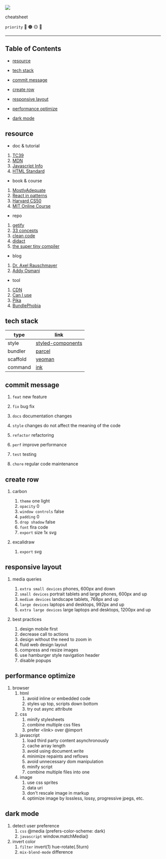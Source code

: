 ![](assets/favicon.ico)

cheatsheet

`priority` 🔴 🟠 🟡 🔵

---

## Table of Contents

- [resource](#resource)

- [tech stack](#tech-stack)

- [commit message](#commit-message)

- [create row](#create-row)

- [responsive layout](#responsive-layout)

- [performance optimize](#performance-optimize)

- [dark mode](#dark-mode)

## resource

- doc & tutorial

1. [TC39](https://tc39.es/)
1. [MDN](https://developer.mozilla.org/en-US/)
1. [Javascript Info](https://javascript.info/)
1. [HTML Standard](https://html.spec.whatwg.org/multipage/)

- book & course

1. [MostlyAdequate](https://mostly-adequate.gitbooks.io/mostly-adequate-guide/content/)
1. [React in patterns](https://krasimir.gitbooks.io/react-in-patterns/content/)
1. [Harvard CS50](https://online-learning.harvard.edu/course/cs50s-web-programming-python-and-javascript?delta=0)
1. [MIT Online Course](https://ocw.mit.edu/courses/electrical-engineering-and-computer-science/6-006-introduction-to-algorithms-fall-2011/)

- repo

1. [getify](https://github.com/getify/You-Dont-Know-JS)
1. [33 concepts](https://github.com/leonardomso/33-js-concepts)
1. [clean code](https://github.com/ryanmcdermott/clean-code-javascript)
1. [didact](https://github.com/pomber/didact)
1. [the super tiny compiler](https://github.com/jamiebuilds/the-super-tiny-compiler)

- blog

1. [Dr. Axel Rauschmayer](https://2ality.com/)
1. [Addy Osmani](https://addyosmani.com/blog/)

- tool

1. [CDN](https://cdnjs.com/)
1. [Can I use](https://caniuse.com/)
1. [Pika](https://www.pika.dev/)
1. [BundlePhobia](https://bundlephobia.com/)

## tech stack

| type     | link                                                |
| -------- | --------------------------------------------------- |
| style    | [styled-components](https://styled-components.com/) |
| bundler  | [parcel](https://parceljs.org/)                     |
| scaffold | [yeoman](https://yeoman.io/)                        |
| command  | [ink](https://github.com/vadimdemedes/ink/)         |

## commit message

1. `feat` new feature

1. `fix` bug fix

1. `docs` documentation changes

1. `style` changes do not affect the meaning of the code

1. `refactor` refactoring

1. `perf` improve performance

1. `test` testing

1. `chore` regular code maintenance

## create row

1. carbon

   1. `theme` one light
   1. `opacity` 0
   1. `window controls` false
   1. `padding` 0
   1. `drop shadow` false
   1. `font` fira code
   1. `export` size 1x svg

1. excalidraw

   1. `export` svg

## responsive layout

1. media queries

   1. `extra small devices` phones, 600px and down
   1. `small devices` portrait tablets and large phones, 600px and up
   1. `medium devices` landscape tablets, 768px and up
   1. `large devices` laptops and desktops, 992px and up
   1. `extra large devices` large laptops and desktops, 1200px and up

1. best practices

   1. design mobile first
   1. decrease call to actions
   1. design without the need to zoom in
   1. fluid web design layout
   1. compress and resize images
   1. use hamburger style navigation header
   1. disable popups

## performance optimize

1. browser
   1. html
      1. avoid inline or embedded code
      1. styles up top, scripts down bottom
      1. try out async attribute
   1. css
      1. minify stylesheets
      1. combine multiple css files
      1. prefer \<link> over @import
   1. javascript
      1. load third party content asynchronously
      1. cache array length
      1. avoid using document.write
      1. minimize repaints and reflows
      1. avoid unnecessary dom manipulation
      1. minify script
      1. combine multiple files into one
   1. image
      1. use css sprites
      1. data uri
      1. don't rescale image in markup
      1. optimize image by lossless, lossy, progressive jpegs, etc.

## dark mode

1. detect user preference
   1. `css` @media (prefers-color-scheme: dark)
   1. `javascript` window.matchMedia()
1. invert color
   1. `filter` invert(1) hue-rotate(.5turn)
   1. `mix-blend-mode` difference
